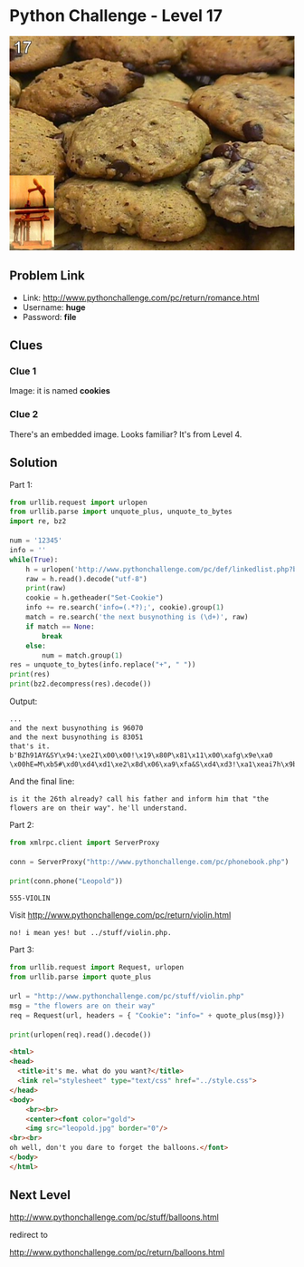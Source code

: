 # Python Challenge - Level 17

![](images/cookies.jpg)


## Problem Link

- Link: http://www.pythonchallenge.com/pc/return/romance.html
- Username: **huge**
- Password: **file**

## Clues

### Clue 1

Image: it is named **cookies**

### Clue 2

There's an embedded image. Looks familiar? It's from Level 4.

## Solution

Part 1:

```python
from urllib.request import urlopen
from urllib.parse import unquote_plus, unquote_to_bytes
import re, bz2

num = '12345'
info = ''
while(True):
    h = urlopen('http://www.pythonchallenge.com/pc/def/linkedlist.php?busynothing='+num)
    raw = h.read().decode("utf-8")
    print(raw)
    cookie = h.getheader("Set-Cookie")
    info += re.search('info=(.*?);', cookie).group(1)
    match = re.search('the next busynothing is (\d+)', raw)
    if match == None: 
        break
    else:
        num = match.group(1)
res = unquote_to_bytes(info.replace("+", " "))
print(res)
print(bz2.decompress(res).decode())
```

Output:

```
...
and the next busynothing is 96070
and the next busynothing is 83051
that's it.
b'BZh91AY&SY\x94:\xe2I\x00\x00!\x19\x80P\x81\x11\x00\xafg\x9e\xa0 \x00hE=M\xb5#\xd0\xd4\xd1\xe2\x8d\x06\xa9\xfa&S\xd4\xd3!\xa1\xeai7h\x9b\x9a+\xbf`"\xc5WX\xe1\xadL\x80\xe8V<\xc6\xa8\xdbH&32\x18\xa8x\x01\x08!\x8dS\x0b\xc8\xaf\x96KO\xca2\xb0\xf1\xbd\x1du\xa0\x86\x05\x92s\xb0\x92\xc4Bc\xf1w$S\x85\t\tC\xae$\x90'
```

And the final line:
```
is it the 26th already? call his father and inform him that "the flowers are on their way". he'll understand.
```

Part 2:

```python
from xmlrpc.client import ServerProxy

conn = ServerProxy("http://www.pythonchallenge.com/pc/phonebook.php")

print(conn.phone("Leopold"))
```

```
555-VIOLIN
```

Visit http://www.pythonchallenge.com/pc/return/violin.html

```
no! i mean yes! but ../stuff/violin.php.
```

Part 3:

```python
from urllib.request import Request, urlopen
from urllib.parse import quote_plus

url = "http://www.pythonchallenge.com/pc/stuff/violin.php"
msg = "the flowers are on their way"
req = Request(url, headers = { "Cookie": "info=" + quote_plus(msg)})

print(urlopen(req).read().decode())
```

```html
<html>
<head>
  <title>it's me. what do you want?</title>
  <link rel="stylesheet" type="text/css" href="../style.css">
</head>
<body>
	<br><br>
	<center><font color="gold">
	<img src="leopold.jpg" border="0"/>
<br><br>
oh well, don't you dare to forget the balloons.</font>
</body>
</html>
```

## Next Level

http://www.pythonchallenge.com/pc/stuff/balloons.html

redirect to 

http://www.pythonchallenge.com/pc/return/balloons.html


